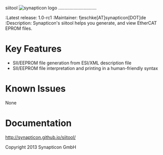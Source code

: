 siitool ![synapticon logo](http://forum.synapticon.com/Themes/MinimalistAndEffective_by_SMFSimple/images/logo.png)
..............................

:Latest release: 1.0-rc1
:Maintainer: fjeschke[AT]synapticon[DOT]de
:Description: Synapticon's siitool helps you generate, and view EtherCAT EPROM files.

Key Features
============

   * SII/EEPROM file generation from ESI/XML description file
   * SII/EEPROM file interpretation and printing in a human-friendly syntax

Known Issues
============

   None

Documentation
============

http://synapticon.github.io/siitool/


Copyright 2013 Synapticon GmbH

